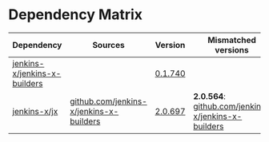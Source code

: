 # Dependency Matrix

Dependency | Sources | Version | Mismatched versions
---------- | ------- | ------- | -------------------
[jenkins-x/jenkins-x-builders](https://github.com/jenkins-x/jenkins-x-builders.git) |  | [0.1.740]() | 
[jenkins-x/jx](https://github.com/jenkins-x/jx.git) | [github.com/jenkins-x/jenkins-x-builders](https://github.com/jenkins-x/jenkins-x-builders) | [2.0.697](https://github.com/jenkins-x/jx/releases/tag/v2.0.697) | **2.0.564**: [github.com/jenkins-x/jenkins-x-builders](https://github.com/jenkins-x/jenkins-x-builders)
